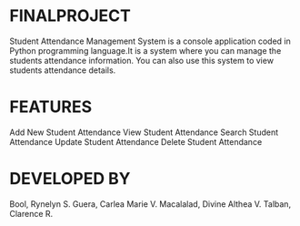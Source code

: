 # FINALPROJECT

Student Attendance Management System is a console application coded in Python programming language.It is a system where you can manage the students attendance information. You can also use this system to view students attendance details.

# FEATURES
Add New Student Attendance
View Student Attendance
Search Student Attendance
Update Student Attendance
Delete Student Attendance


# DEVELOPED BY

Bool, Rynelyn S.
Guera, Carlea Marie V.
Macalalad, Divine Althea V.
Talban, Clarence R.
